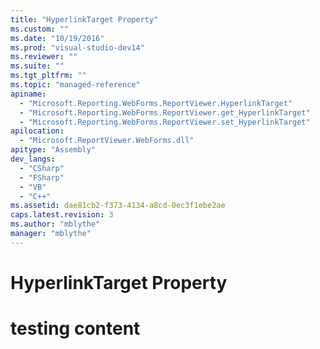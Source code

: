 ```yaml
---
title: "HyperlinkTarget Property"
ms.custom: ""
ms.date: "10/19/2016"
ms.prod: "visual-studio-dev14"
ms.reviewer: ""
ms.suite: ""
ms.tgt_pltfrm: ""
ms.topic: "managed-reference"
apiname: 
  - "Microsoft.Reporting.WebForms.ReportViewer.HyperlinkTarget"
  - "Microsoft.Reporting.WebForms.ReportViewer.get_HyperlinkTarget"
  - "Microsoft.Reporting.WebForms.ReportViewer.set_HyperlinkTarget"
apilocation: 
  - "Microsoft.ReportViewer.WebForms.dll"
apitype: "Assembly"
dev_langs: 
  - "CSharp"
  - "FSharp"
  - "VB"
  - "C++"
ms.assetid: dae81cb2-f373-4134-a8cd-0ec3f1ebe2ae
caps.latest.revision: 3
ms.author: "mblythe"
manager: "mblythe"
---
```

# HyperlinkTarget Property
# testing content